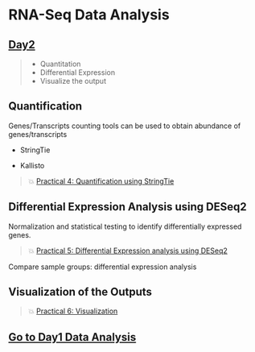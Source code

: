 # RNA-Seq Data Analysis

## [Day2](rna-seq-wes-data-analysis-day2.md)


> -  Quantitation
> -  Differential Expression
> -  Visualize the output


## Quantification

Genes/Transcripts counting tools can be used to obtain abundance of genes/transcripts 

* StringTie 

* Kallisto

> :boom: [Practical 4: Quantification using StringTie](practical-expression-quantification.md)

## Differential Expression Analysis using DESeq2

Normalization and statistical testing to identify differentially expressed genes.

> :boom: [Practical 5: Differential Expression analysis using DESeq2](analyzing-RNA-seq-data-with-DESeq2.md)

Compare sample groups: differential expression analysis


## Visualization of the Outputs

> :boom: [Practical 6: Visualization](analyzing-RNA-seq-data-with-DESeq2-data-visualization.md)

## [Go to Day1 Data Analysis](rna-seq-wes-data-analysis-day1.md)
